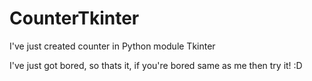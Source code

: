 # CounterTkinter
I've just created counter in Python module Tkinter

I've just got bored, so thats it, if you're bored same as me then try it! :D
